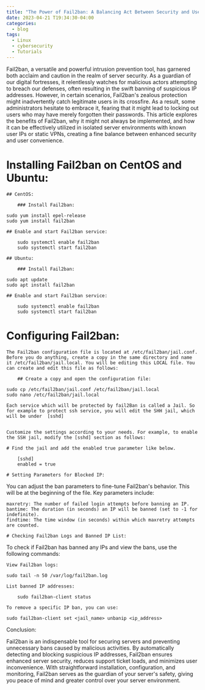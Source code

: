 ```yaml
---
title: "The Power of Fail2ban: A Balancing Act Between Security and User Convenience"
date: 2023-04-21 T19:34:30-04:00
categories:
  - blog
tags:
  - Linux
  - cybersecurity
  - Tutorials
---
```


Fail2ban, a versatile and powerful intrusion prevention tool, has garnered both acclaim and caution in the realm of server security. As a guardian of our digital fortresses, it relentlessly watches for malicious actors attempting to breach our defenses, often resulting in the swift banning of suspicious IP addresses. However, in certain scenarios, Fail2ban's zealous protection might inadvertently catch legitimate users in its crossfire. As a result, some administrators hesitate to embrace it, fearing that it might lead to locking out users who may have merely forgotten their passwords. This article explores the benefits of Fail2ban, why it might not always be implemented, and how it can be effectively utilized in isolated server environments with known user IPs or static VPNs, creating a fine balance between enhanced security and user convenience.


# Installing Fail2ban on CentOS and Ubuntu:

	## CentOS:

		### Install Fail2ban:

```
sudo yum install epel-release
sudo yum install fail2ban
```

	## Enable and start Fail2ban service:

```
    sudo systemctl enable fail2ban
    sudo systemctl start fail2ban
```
	## Ubuntu:

		### Install Fail2ban:

```
sudo apt update
sudo apt install fail2ban
```
	## Enable and start Fail2ban service:

```
    sudo systemctl enable fail2ban
    sudo systemctl start fail2ban
```

# Configuring Fail2ban:

	The Fail2ban configuration file is located at /etc/fail2ban/jail.conf. Before you do anything, create a copy in the same directory and name it /etc/fail2ban/jail.local. You will be editing this LOCAL file. You can create and edit this file as follows:

		## Create a copy and open the configuration file:

```
sudo cp /etc/fail2ban/jail.conf /etc/fail2ban/jail.local
sudo nano /etc/fail2ban/jail.local
```

	Each service which will be protected by fail2Ban is called a Jail. So for example to protect ssh service, you will edit the SHH jail, which will be under  [sshd]


	Customize the settings according to your needs. For example, to enable the SSH jail, modify the [sshd] section as follows:

	# Find the jail and add the enabled true parameter like below. 
```
    [sshd]
    enabled = true
```
	# Setting Parameters for Blocked IP:

You can adjust the ban parameters to fine-tune Fail2ban's behavior. This will be at the beginning of the file.  Key parameters include:

    maxretry: The number of failed login attempts before banning an IP.
    bantime: The duration (in seconds) an IP will be banned (set to -1 for indefinite).
    findtime: The time window (in seconds) within which maxretry attempts are counted.

	# Checking Fail2ban Logs and Banned IP List:

To check if Fail2ban has banned any IPs and view the bans, use the following commands:

    View Fail2ban logs:

```
sudo tail -n 50 /var/log/fail2ban.log
```

	List banned IP addresses:

```
    sudo fail2ban-client status
```
	
	To remove a specific IP ban, you can use:

```
sudo fail2ban-client set <jail_name> unbanip <ip_address>
```

Conclusion:

Fail2ban is an indispensable tool for securing servers and preventing unnecessary bans caused by malicious activities. By automatically detecting and blocking suspicious IP addresses, Fail2ban ensures enhanced server security, reduces support ticket loads, and minimizes user inconvenience. With straightforward installation, configuration, and monitoring, Fail2ban serves as the guardian of your server's safety, giving you peace of mind and greater control over your server environment.